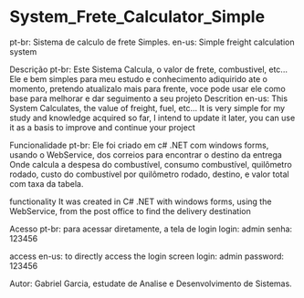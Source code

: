 # System_Frete_Calculator_Simple
pt-br: Sistema de calculo de frete Simples. en-us: Simple freight calculation system

Descrição
pt-br: 
Este Sistema Calcula, o valor de frete, combustivel, etc...
Ele e bem simples para meu estudo e conhecimento adiquirido ate o momento,
pretendo atualizalo mais para frente, voce pode usar ele como base para melhorar e dar seguimento a seu projeto
Descrition
en-us:
This System Calculates, the value of freight, fuel, etc...
It is very simple for my study and knowledge acquired so far,
I intend to update it later, you can use it as a basis to improve and continue your project

Funcionalidade
pt-br:
Ele foi criado em c# .NET
com windows forms,
usando o WebService, dos correios para encontrar o destino da entrega
Onde calcula a despesa do combustível, consumo combustível, quilômetro rodado,
custo do combustível por quilômetro rodado, destino, e valor total com taxa da tabela.

functionality
It was created in C# .NET
with windows forms,
using the WebService, from the post office to find the delivery destination

Acesso
pt-br:
para acessar diretamente, a tela de login
login: admin
senha: 123456

access
en-us:
to directly access the login screen
login: admin
password: 123456

Autor:
Gabriel Garcia, estudate de Analise e Desenvolvimento de Sistemas. 
